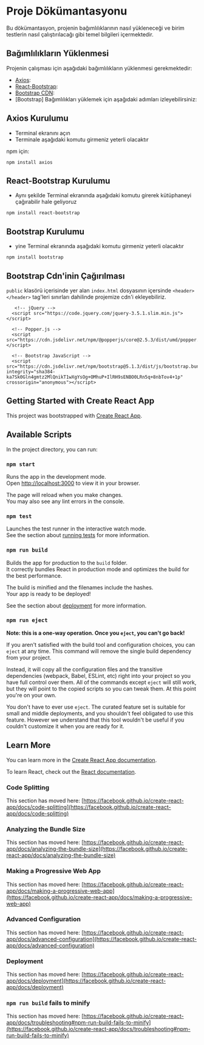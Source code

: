 # Proje Dökümantasyonu

Bu dökümantasyon, projenin bağımlılıklarının nasıl yükleneceği ve birim testlerin nasıl çalıştırılacağı gibi temel bilgileri içermektedir.

## Bağımlılıkların Yüklenmesi

Projenin çalışması için aşağıdaki bağımlılıkların yüklenmesi gerekmektedir:

- [Axios](https://www.npmjs.com/package/axios):
- [React-Bootstrap](https://www.npmjs.com/package/react-bootstrap):
- [Bootstrap CDN](https://getbootstrap.com/): 
- [Bootstrap]
Bağımlılıkları yüklemek için aşağıdaki adımları izleyebilirsiniz:

## Axios Kurulumu
- Terminal ekranını açın
- Terminale aşağıdaki komutu girmeniz yeterli olacaktır

npm için:
```
npm install axios 
 ```

## React-Bootstrap Kurulumu
- Aynı şekilde Terminal ekranında aşağıdaki komutu girerek kütüphaneyi çağırabilir hale geliyoruz

```
npm install react-bootstrap
 ```
## Bootstrap Kurulumu
- yine Terminal ekranında aşağıdaki komutu girmeniz yeterli olacaktır
```
npm install bootstrap 
 ```

## Bootstrap Cdn'inin Çağırılması

 `public` klasörü içerisinde yer alan `index.html` dosyasının içersinde `<header></header>` tag'leri sınırları dahilinde projemize cdn'i ekleyebiliriz. 

```
   <!-- jQuery -->
  <script src="https://code.jquery.com/jquery-3.5.1.slim.min.js"></script>

  <!-- Popper.js -->
  <script src="https://cdn.jsdelivr.net/npm/@popperjs/core@2.5.3/dist/umd/popper.min.js"></script>

  <!-- Bootstrap JavaScript -->
  <script src="https://cdn.jsdelivr.net/npm/bootstrap@5.1.3/dist/js/bootstrap.bundle.min.js" integrity="sha384-ka7Sk0Gln4gmtz2MlQnikT1wXgYsOg+OMhuP+IlRH9sENBO0LRn5q+8nbTov4+1p" crossorigin="anonymous"></script>
 ```

## Getting Started with Create React App

This project was bootstrapped with [Create React App](https://github.com/facebook/create-react-app).

## Available Scripts

In the project directory, you can run:

### `npm start`

Runs the app in the development mode.\
Open [http://localhost:3000](http://localhost:3000) to view it in your browser.

The page will reload when you make changes.\
You may also see any lint errors in the console.

### `npm test`

Launches the test runner in the interactive watch mode.\
See the section about [running tests](https://facebook.github.io/create-react-app/docs/running-tests) for more information.

### `npm run build`

Builds the app for production to the `build` folder.\
It correctly bundles React in production mode and optimizes the build for the best performance.

The build is minified and the filenames include the hashes.\
Your app is ready to be deployed!

See the section about [deployment](https://facebook.github.io/create-react-app/docs/deployment) for more information.

### `npm run eject`

**Note: this is a one-way operation. Once you `eject`, you can't go back!**

If you aren't satisfied with the build tool and configuration choices, you can `eject` at any time. This command will remove the single build dependency from your project.

Instead, it will copy all the configuration files and the transitive dependencies (webpack, Babel, ESLint, etc) right into your project so you have full control over them. All of the commands except `eject` will still work, but they will point to the copied scripts so you can tweak them. At this point you're on your own.

You don't have to ever use `eject`. The curated feature set is suitable for small and middle deployments, and you shouldn't feel obligated to use this feature. However we understand that this tool wouldn't be useful if you couldn't customize it when you are ready for it.

## Learn More

You can learn more in the [Create React App documentation](https://facebook.github.io/create-react-app/docs/getting-started).

To learn React, check out the [React documentation](https://reactjs.org/).

### Code Splitting

This section has moved here: [https://facebook.github.io/create-react-app/docs/code-splitting](https://facebook.github.io/create-react-app/docs/code-splitting)

### Analyzing the Bundle Size

This section has moved here: [https://facebook.github.io/create-react-app/docs/analyzing-the-bundle-size](https://facebook.github.io/create-react-app/docs/analyzing-the-bundle-size)

### Making a Progressive Web App

This section has moved here: [https://facebook.github.io/create-react-app/docs/making-a-progressive-web-app](https://facebook.github.io/create-react-app/docs/making-a-progressive-web-app)

### Advanced Configuration

This section has moved here: [https://facebook.github.io/create-react-app/docs/advanced-configuration](https://facebook.github.io/create-react-app/docs/advanced-configuration)

### Deployment

This section has moved here: [https://facebook.github.io/create-react-app/docs/deployment](https://facebook.github.io/create-react-app/docs/deployment)

### `npm run build` fails to minify

This section has moved here: [https://facebook.github.io/create-react-app/docs/troubleshooting#npm-run-build-fails-to-minify](https://facebook.github.io/create-react-app/docs/troubleshooting#npm-run-build-fails-to-minify)
